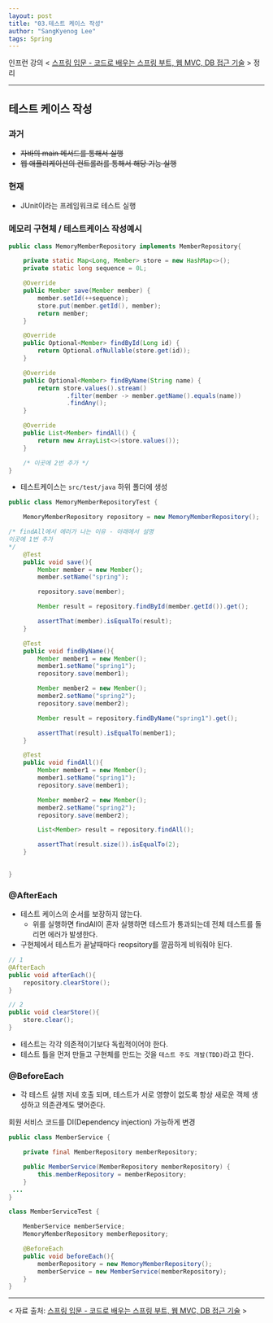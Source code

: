 ```yaml
---
layout: post
title: "03.테스트 케이스 작성"
author: "SangKyenog Lee"
tags: Spring
---
```


인프런 강의 < [스프링 입문 - 코드로 배우는 스프링 부트, 웹 MVC, DB 접근 기술](https://www.inflearn.com/course/%EC%8A%A4%ED%94%84%EB%A7%81-%EC%9E%85%EB%AC%B8-%EC%8A%A4%ED%94%84%EB%A7%81%EB%B6%80%ED%8A%B8) > 정리

---

## 테스트 케이스 작성
### 과거
- ~~자바의 main 메서드를 통해서 실행~~
- ~~웹 애플리케이션의 컨트롤러를 통해서 해당 기능 실행~~
### 현재
- JUnit이라는 프레임워크로 테스트 실행

### 메모리 구현체 / 테스트케이스 작성예시
```java
public class MemoryMemberRepository implements MemberRepository{

    private static Map<Long, Member> store = new HashMap<>();
    private static long sequence = 0L;

    @Override
    public Member save(Member member) {
        member.setId(++sequence);
        store.put(member.getId(), member);
        return member;
    }

    @Override
    public Optional<Member> findById(Long id) {
        return Optional.ofNullable(store.get(id));
    }

    @Override
    public Optional<Member> findByName(String name) {
        return store.values().stream()
                .filter(member -> member.getName().equals(name))
                .findAny();
    }

    @Override
    public List<Member> findAll() {
        return new ArrayList<>(store.values());
    }

    /* 이곳에 2번 추가 */
}
```
- 테스트케이스는 `src/test/java` 하위 폴더에 생성

```java
public class MemoryMemberRepositoryTest {

    MemoryMemberRepository repository = new MemoryMemberRepository();

/* findAll에서 에러가 나는 이유 - 아래에서 설명
이곳에 1번 추가
*/
    @Test
    public void save(){
        Member member = new Member();
        member.setName("spring");

        repository.save(member);

        Member result = repository.findById(member.getId()).get();

        assertThat(member).isEqualTo(result);
    }

    @Test
    public void findByName(){
        Member member1 = new Member();
        member1.setName("spring1");
        repository.save(member1);

        Member member2 = new Member();
        member2.setName("spring2");
        repository.save(member2);

        Member result = repository.findByName("spring1").get();

        assertThat(result).isEqualTo(member1);
    }

    @Test
    public void findAll(){
        Member member1 = new Member();
        member1.setName("spring1");
        repository.save(member1);

        Member member2 = new Member();
        member2.setName("spring2");
        repository.save(member2);

        List<Member> result = repository.findAll();

        assertThat(result.size()).isEqualTo(2);
    }

    
}
```
### @AfterEach
- 테스트 케이스의 순서를 보장하지 않는다.
    - 위를 실행하면 findAll이 혼자 실행하면 테스트가 통과되는데 전체 테스트를 돌리면 에러가 발생한다.
- 구현체에서 테스트가 끝날때마다 reopsitory를 깔끔하게 비워줘야 된다.

```java
// 1
@AfterEach
public void afterEach(){
    repository.clearStore();
}

// 2
public void clearStore(){
    store.clear();
}
```
- 테스트는 각각 의존적이기보다 독립적이어야 한다.
- 테스트 틀을 먼저 만들고 구현체를 만드는 것을 `테스트 주도 개발(TDD)`라고 한다.



### @BeforeEach
- 각 테스트 실행 저네 호출 되며, 테스트가 서로 영향이 없도록 항상 새로운 객체 생성하고 의존관계도 맺어준다.

회원 서비스 코드를 DI(Dependency injection) 가능하게 변경

```java
public class MemberService {

    private final MemberRepository memberRepository;

    public MemberService(MemberRepository memberRepository) {
        this.memberRepository = memberRepository;
    }
 ...
}

class MemberServiceTest {

    MemberService memberService;
    MemoryMemberRepository memberRepository;

    @BeforeEach
    public void beforeEach(){
        memberRepository = new MemoryMemberRepository();
        memberService = new MemberService(memberRepository);
    }
}
```

---
< 자료 출처: [스프링 입문 - 코드로 배우는 스프링 부트, 웹 MVC, DB 접근 기술](https://www.inflearn.com/course/%EC%8A%A4%ED%94%84%EB%A7%81-%EC%9E%85%EB%AC%B8-%EC%8A%A4%ED%94%84%EB%A7%81%EB%B6%80%ED%8A%B8) >